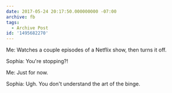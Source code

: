 ```yaml
---
date: 2017-05-24 20:17:50.000000000 -07:00
archive: fb
tags: 
  - Archive Post
id: '1495682270'
---
```


Me: Watches a couple episodes of a Netflix show, then turns it off. 

Sophia: You're stopping?!

Me: Just for now. 

Sophia: Ugh. You don't understand the art of the binge.
